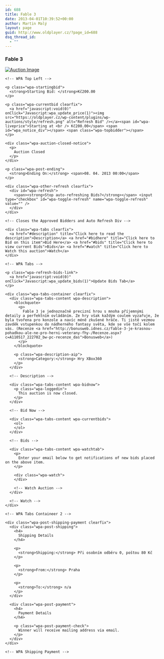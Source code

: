 ```yaml
---
id: 688
title: Fable 3
date: 2013-04-01T10:39:52+00:00
author: Martin Malý
layout: page
guid: http://www.oldplayer.cz/?page_id=688
dsq_thread_id:
  - ""
---
```

<div class="wpa-post wpa-auction-sold clearfix">
  <div class="wpa-title clearfix">
    <h3>
      Fable 3
    </h3>
  </div>
  
  <!-- Title -->
  
  <div class="wpa-post-container">
    <div class="wpa-post-images clearfix">
      <a href="http://oldplayer.cz/wp-content/uploads/2013/04/fable3.jpg"  class="thickbox"  title="Fable 3"> <img src="http://oldplayer.cz/wp-content/uploads/2013/04/fable3-150x150.jpg" alt="Auction Image" /></a>
    </div>
    
    <!-- WPA Top Left -->
    
    <p class="wpa-startingbid">
      <strong>Starting Bid: </strong>Kč200.00
    </p>
    
    <p class="wpa-currentbid clearfix">
      <a href="javascript:void(0)" onClick="Javascript:wpa_update_price(1)"><img src="https://oldplayer.cz/wp-content/plugins/wp-auctions/style/refresh.png" alt="Refresh Bid" /></a><span id="wpa-liveprice">Starting at <br /> Kč200.00</span> <span id="wpa_notice_div"></span> <span class="wpa-topbidder"></span>
    </p>
    
    <div class="wpa-auction-closed-notice">
      <p>
        Auction Closed
      </p>
    </div>
    
    <p class="wpa-post-ending">
      <strong>Ending On:</strong> <span>08. 04. 2013 00:00</span>
    </p>
    
    <div class="wpa-other-refresh clearfix">
      <div id="wpa-refresh">
        <span><strong>Stop auto-refreshing Bids?</strong></span> <input type="checkbox" id="wpa-toggle-refresh" name="wpa-toggle-refresh" value="" />
      </div>
    </div>
    
    <!-- Closes the Approved Bidders and Auto Refresh Div -->
    
    <div class="wpa-tabs clearfix">
      <a href="#description" title="Click here to read the description">Description</a> <a href="#bidhere" title="Click here to Bid on this item">Bid Here</a> <a href="#bids" title="Click here to view current Bids">Bids</a> <a href="#watch" title="Click here to Watch this auction">Watch</a>
    </div>
    
    <!-- WPA Tabs -->
    
    <p class="wpa-refresh-bids-link">
      <a href="javascript:void(0)" onClick="Javascript:wpa_update_bids(1)">Update Bids Tab</a>
    </p>
    
    <div class="wpa-tabs-container clearfix">
      <div class="wpa-tabs-content wpa-description">
        <blockquote>
          <p>
            Fable 3 je jednoznačně precizní hrou s mnoha příjemnými detaily a perfektním ovládáním. Ze hry však každým coulem vyzařuje, že byla tvořena pro konzole a navíc méně zkušené hráče. Ti jistě vezmou zavděk vstupenkou do nádherného fantasy světa, kde se vše točí kolem vás. (Recenze <a href="http://bonusweb.idnes.cz/fable-3-je-krasnou-pohadkou-ale-ne-pro-herni-veterany-fhy-/Recenze.aspx?c=A110517_222702_bw-pc-recenze_das">Bonusweb</a>)
          </p>
        </blockquote>
        
        <p class="wpa-description-aip">
          <strong>Category:</strong> Hry XBox360
        </p>
      </div>
      
      <!-- Description -->
      
      <div class="wpa-tabs-content wpa-bidnow">
        <p class="wpa-loggedin">
          This auction is now closed.
        </p>
      </div>
      
      <!-- Bid Now -->
      
      <div class="wpa-tabs-content wpa-currentbids">
        <ol>
        </ol>
      </div>
      
      <!-- Bids -->
      
      <div class="wpa-tabs-content wpa-watchtab">
        <p>
          Enter your email below to get notifications of new bids placed on the above item.
        </p>
        
        <div class="wpa-watch">
        </div>
        
        <!-- Watch Auction -->
      </div>
      
      <!-- Watch -->
    </div>
    
    <!-- WPA Tabs Containeer 2 -->
    
    <div class="wpa-post-shipping-payment clearfix">
      <div class="wpa-post-shipping">
        <h4>
          Shipping Details
        </h4>
        
        <p>
          <strong>Shipping:</strong> Při osobním odběru 0, poštou 80 Kč
        </p>
        
        <p>
          <strong>From:</strong> Praha
        </p>
        
        <p>
          <strong>To:</strong> n/a
        </p>
      </div>
      
      <div class="wpa-post-payment">
        <h4>
          Payment Details
        </h4>
        
        <p class="wpa-post-payment-check">
          Winner will receive mailing address via email.
        </p>
      </div>
    </div>
    
    <!-- WPA Shipping Payment -->
  </div>
  
  <!-- WPA Post Container -->
</div>

<!-- WP Auctions Post -->

<div id="google_plus_one">
  <g:plusone></g:plusone>
</div>

<div id="fb_send_like">
</div>